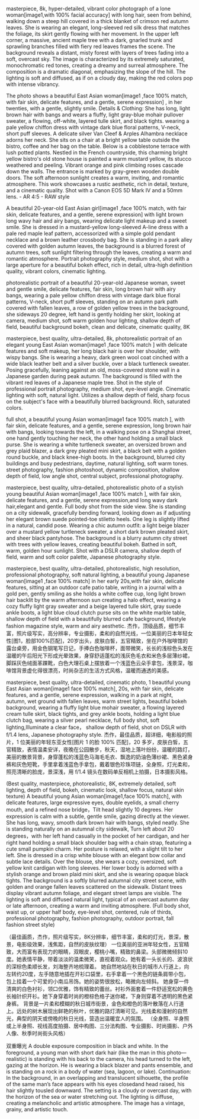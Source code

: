 masterpiece, 8k, hyper-detailed, vibrant color photograph of a lone woman[image1,with 100% facial accuracy] with long hair, seen from behind, walking down a steep hill covered in a thick blanket of crimson red autumn leaves. She is wearing an elegant, long-sleeved red silk dress that matches the foliage, its skirt gently flowing with her movement. In the upper left corner, a massive, ancient maple tree with a dark, gnarled trunk and sprawling branches filled with fiery red leaves frames the scene. The background reveals a distant, misty forest with layers of trees fading into a soft, overcast sky. The image is characterized by its extremely saturated, monochromatic red tones, creating a dreamy and surreal atmosphere. The composition is a dramatic diagonal, emphasizing the slope of the hill. The lighting is soft and diffused, as if on a cloudy day, making the red colors pop with intense vibrancy.


The photo shows a beautiful East Asian woman[image1 ,face 100% match, with fair skin, delicate features, and a gentle, serene expression] , in her twenties, with a gentle, slightly smile.
Details & Clothing: She has long, light brown hair with bangs and wears a fluffy, light gray-blue mohair pullover sweater, a flowing, off-white, layered tulle skirt, and black tights. wearing a pale yellow chiffon dress with vintage dark blue floral patterns, V-neck, short puff sleeves. A delicate silver Van Cleef & Arples Alhambra necklace adorns her neck.
She sits on a chair at a bright yellow table outside the bistro, coffee and her bag on the table. Below is a cobblestone terrace with lush potted plants. Nestled in the French countryside, this charming bright yellow bistro's old stone house is painted a warm mustard yellow, its stucco weathered and peeling. Vibrant orange and pink climbing roses cascade down the walls. The entrance is marked by gray-green wooden double doors.
The soft afternoon sunlight creates a warm, inviting, and romantic atmosphere. This work showcases a rustic aesthetic, rich in detail, texture, and a cinematic quality. Shot with a Canon EOS 5D Mark IV and a 50mm lens. - AR 4:5 - RAW style




A beautiful 20-year-old East Asian girl[image1 ,face 100% match, with fair skin, delicate features, and a gentle, serene expression] with light brown long wavy hair and airy bangs, wearing delicate light makeup and a sweet smile. She is dressed in a mustard-yellow long-sleeved A-line dress with a pale red maple leaf pattern, accessorized with a simple gold pendant necklace and a brown leather crossbody bag. She is standing in a park alley covered with golden autumn leaves, the background is a blurred forest of autumn trees, soft sunlight filtering through the leaves, creating a warm and romantic atmosphere. Portrait photography style, medium shot, shot with a large aperture for a beautiful bokeh effect, rich in detail, ultra-high definition quality, vibrant colors, cinematic lighting.


photorealistic portrait of a beautiful 20-year-old Japanese woman, sweet and gentle smile, delicate features, fair skin, long brown hair with airy bangs, wearing a pale yellow chiffon dress with vintage dark blue floral patterns, V-neck, short puff sleeves, standing on an autumn park path covered with fallen leaves, a row of golden yellow trees in the background, she sideways 20 degree,  left hand is gently holding her skirt, looking at camera, medium shot, soft warm golden hour lighting, shallow depth of field, beautiful background bokeh, clean and delicate, cinematic quality, 8K


masterpiece, best quality, ultra-detailed, 8k, photorealistic portrait of an elegant young East Asian woman[image1 ,face 100% match ] with delicate features and soft makeup, her long black hair is over her shoulder, with wispy bangs.
She is wearing a heavy, dark green wool coat cinched with a wide black leather belt and a silver buckle, over a black turtleneck sweater.
Posing gracefully, leaning against an old, moss-covered stone wall in a Japanese garden during peak autumn. The background is filled with the vibrant red leaves of a Japanese maple tree.
Shot in the style of professional portrait photography, medium shot, eye-level angle. Cinematic lighting with soft, natural light. Utilizes a shallow depth of field, sharp focus on the subject's face with a beautifully blurred background. Rich, saturated colors.


full shot, a beautiful young Asian woman[image1 face 100% match ], with fair skin, delicate features, and a gentle, serene expression, long brown hair with bangs, looking towards the left, in a walking pose on a Shanghai street, one hand gently touching her neck, the other hand holding a small black purse. She is wearing a white turtleneck sweater, an oversized brown and grey plaid blazer, a dark grey pleated mini skirt, a black belt with a golden round buckle, and black knee-high boots. In the background, blurred city buildings and busy pedestrians, daytime, natural lighting, soft warm tones. street photography, fashion photoshoot, dynamic composition, shallow depth of field, low angle shot, central subject, professional photography.


masterpiece, best quality, ultra-detailed, photorealistic photo of a stylish young beautiful Asian woman[image1 ,face 100% match ], with fair skin, delicate features, and a gentle, serene expression,and long wavy dark hair,elegant and gentle.
Full body shot from the side view.
She is standing on a city sidewalk, gracefully bending forward, looking down as if adjusting her elegant brown suede pointed-toe stiletto heels. One leg is slightly lifted in a natural, candid pose.
Wearing a chic autumn outfit: a light beige blazer over a mustard yellow turtleneck sweater, a short dark brown pleated skirt, and sheer black pantyhose.
The background is a blurry autumn city street with trees with yellow leaves, creating beautiful bokeh.
Bathed in soft, warm, golden hour sunlight.
Shot with a DSLR camera, shallow depth of field, warm and soft color palette, Japanese photography style.


masterpiece, best quality, ultra-detailed, photorealistic, high resolution, professional photography, soft natural lighting, a beautiful young Japanese woman[image1 ,face 100% match] in her early 20s,with fair skin, delicate features, sitting at an outdoor cafe patio table, writing in a journal with a gold pen, gently smiling as she holds a white coffee cup,  long light brown hair backlit by the warm afternoon sun creating a halo effect, wearing a cozy fluffy light gray sweater and a beige layered tulle skirt, gray suede ankle boots, a light blue cloud clutch purse sits on the white marble table, shallow depth of field with a beautifully blurred cafe background, lifestyle fashion magazine style, warm and airy aesthetic.
杰作，顶级品质，细节丰富，照片级写实，高分辨率，专业摄影，柔和的自然光线，一位美丽的日本年轻女性[图1，脸部100%匹配]，20岁出头，皮肤白皙，五官精致，坐在户外咖啡馆的露台桌旁，用金色钢笔写日记，手捧白色咖啡杯，面带微笑，长长的浅棕色头发在温暖的午后阳光下形成光晕效果，身穿舒适蓬松的浅灰色毛衣和米色多层薄纱裙，脚踩灰色绒面革踝靴，白色大理石桌上摆放着一个浅蓝色云朵手拿包，浅景深，咖啡馆背景虚化得很漂亮，时尚杂志的生活方式风格，温暖而通透的美感。




masterpiece, best quality, ultra-detailed, cinematic photo, 1 beautiful young East Asian woman[image1 face 100% match], 20s,  with fair skin, delicate features, and a gentle, serene expression, walking in a park at night, autumn, wet ground with fallen leaves, warm street lights, beautiful bokeh background, wearing a fluffy light blue mohair sweater, a flowing layered cream tulle skirt, black tights, and grey ankle boots, holding a light blue clutch bag, wearing a silver pearl necklace, full body shot, soft lighting,Illuminate a clear face， shallow depth of field, shot on DSLR with f/1.4 lens, Japanese photography style.
杰作，最佳品质，超详细，电影般的照片，1 位美丽的年轻东亚女性[图片 1 的脸 100% 匹配]，20 多岁，皮肤白皙，五官精致，表情温柔安详，夜晚在公园散步，秋天，湿地上落叶纷纷，温暖的路灯，美丽的散景背景，身穿蓬松的浅蓝色马海毛毛衣、飘逸的奶油色薄纱裙、黑色紧身裤和灰色短靴，手里拿着浅蓝色手拿包，戴着银色珍珠项链，全身照，灯光柔和，照亮清晰的脸庞，景深浅，用 f/1.4 镜头在数码单反相机上拍摄，日本摄影风格。


(Best quality, masterpiece, photorealistic, 8K, extremely detailed, soft lighting, depth of field, bokeh, cinematic look, shallow focus, natural skin texture)
A beautiful young Asian woman[image1,face 100% match], with delicate features, large expressive eyes, double eyelids, a small cherry mouth, and a refined nose bridge，Tilt  head slightly 10 degrees. Her expression is calm with a subtle, gentle smile, gazing directly at the viewer. She has long, wavy, smooth dark brown hair with bangs, styled neatly.
She is standing naturally on an autumnal city sidewalk, Turn left about 20 degrees，with her left hand casually in the pocket of her cardigan, and her right hand holding a small black shoulder bag with a chain strap, featuring a cute small pumpkin charm. Her posture is relaxed, with a slight tilt to her left.
She is dressed in a crisp white blouse with an elegant bow collar and subtle lace details. Over the blouse, she wears a cozy, oversized, soft yellow knit cardigan with long sleeves. Her lower body is adorned with a stylish orange and brown plaid mini skirt, and she is wearing opaque black tights.
The background is a softly blurred autumnal city street scene, with golden and orange fallen leaves scattered on the sidewalk. Distant trees display vibrant autumn foliage, and elegant street lamps are visible. The lighting is soft and diffused natural light, typical of an overcast autumn day or late afternoon, creating a warm and inviting atmosphere.
(Full body shot, waist up, or upper half body, eye-level shot, centered, rule of thirds, professional photography, fashion photography, outdoor portrait, fall fashion street style)


（最佳画质，杰作，照片级写实，8K分辨率，细节丰富，柔和的灯光，景深，散景，电影级效果，浅焦距，自然的皮肤纹理）
一位美丽的亚洲年轻女性，五官精致，大而富有表现力的眼睛，双眼皮，樱桃小嘴，精致的鼻梁。头部微微倾斜10度。她表情平静，带着淡淡的温柔微笑，直视着观众。她有着一头长长的、波浪状的深棕色柔顺长发，刘海整齐地梳理着。
她自然地站在秋日的城市人行道上，向左转约20度，左手随意地插在开衫口袋里，右手拿着一个黑色的链条肩带小包，包上挂着一个可爱的小南瓜吊饰。她的姿势很放松，略微向左倾斜。
她身穿一件清爽的白色衬衫，领口优雅，饰有精致的蕾丝。衬衫外面套着一件舒适宽松的黄色长袖针织开衫。她下身穿着时尚的橙棕色格子迷你裙，下身则穿着不透明的黑色紧身裤。
背景是一片柔和模糊的秋日城市街景，金色和橙色的落叶散落在人行道上。远处的树木展现出鲜艳的秋叶，优雅的路灯清晰可见。光线柔和漫射的自然光，典型的阴天或傍晚的秋日光线，营造出温暖宜人的氛围。
（全身照、半身照或上半身照、视线高度拍摄、居中构图、三分法构图、专业摄影、时尚摄影、户外人像、秋季时尚街头风格）

双重曝光
A double exposure composition in black and white. In the foreground, a young man with short dark hair (like the man in this photo—realistic) is standing with his back to the camera, his head turned to the left, gazing at the horizon. He is wearing a black blazer and pants ensemble, and is standing on a rock in a body of water (sea, lagoon, or lake). Continuation: In the background, in an overlapping and translucent silhouette, the profile of the same man’s face appears with his eyes closedand head raised, his hair slightly tousled downward. The setting is a cloudy or overcast day, with the horizon of the sea or water stretching out. The lighting is diffuse, creating a melancholic and artistic atmosphere. The image has a vintage, grainy, and artistic touch.
